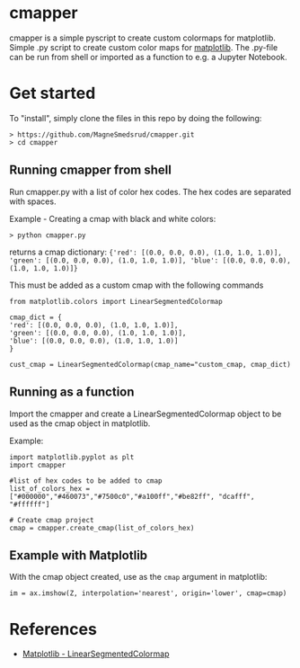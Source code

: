 # cmapper
cmapper is a simple pyscript to create custom colormaps for matplotlib. Simple .py script to create custom color maps for [matplotlib](https://matplotlib.org/). The .py-file can be run from shell or imported as a function to e.g. a Jupyter Notebook. 

# Get started
To "install", simply clone the files in this repo by doing the following: 
```
> https://github.com/MagneSmedsrud/cmapper.git
> cd cmapper
```

## Running cmapper from shell
Run cmapper.py with a list of color hex codes. The hex codes are separated with spaces. 

Example - Creating a cmap with black and white colors: 

`> python cmapper.py `

returns a cmap dictionary: `{'red': [(0.0, 0.0, 0.0), (1.0, 1.0, 1.0)], 'green': [(0.0, 0.0, 0.0), (1.0, 1.0, 1.0)], 'blue': [(0.0, 0.0, 0.0), (1.0, 1.0, 1.0)]}`

This must be added as a custom cmap with the following commands
```
from matplotlib.colors import LinearSegmentedColormap

cmap_dict = {
'red': [(0.0, 0.0, 0.0), (1.0, 1.0, 1.0)], 
'green': [(0.0, 0.0, 0.0), (1.0, 1.0, 1.0)], 
'blue': [(0.0, 0.0, 0.0), (1.0, 1.0, 1.0)]
}

cust_cmap = LinearSegmentedColormap(cmap_name="custom_cmap, cmap_dict)

```
## Running as a function
Import the cmapper and create a LinearSegmentedColormap object to be used as the cmap object in matplotlib.

Example: 
```
import matplotlib.pyplot as plt
import cmapper

#list of hex codes to be added to cmap
list_of_colors_hex = ["#000000","#460073","#7500c0","#a100ff","#be82ff", "dcafff", "#ffffff"]

# Create cmap project
cmap = cmapper.create_cmap(list_of_colors_hex)
```

## Example with Matplotlib
With the cmap object created, use as the `cmap` argument in matplotlib: 
```
im = ax.imshow(Z, interpolation='nearest', origin='lower', cmap=cmap)
```

# References
- [Matplotlib - LinearSegmentedColormap](https://matplotlib.org/3.1.0/api/_as_gen/matplotlib.colors.LinearSegmentedColormap.html#matplotlib.colors.LinearSegmentedColormap)
